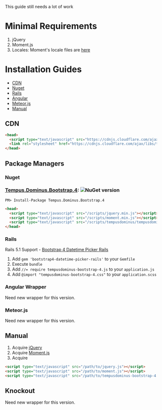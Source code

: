 <div class="alert alert-warning">
    This guide still needs a lot of work
</div>

# Minimal Requirements

1. jQuery
2. Moment.js
3. Locales: Moment's locale files are [here](https://github.com/moment/moment/tree/master/locale)

# Installation Guides
* [CDN](#cdn)
* [Nuget](#nuget)
* [Rails](#rails-)
* [Angular](#angular-wrapper)
* [Meteor.js](#meteorjs)
* [Manual](#manual)

## CDN
```html
<head>
  <script type="text/javascript" src="https://cdnjs.cloudflare.com/ajax/libs/tempusdominus-bootstrap-4/5.0.0-alpha14/js/tempusdominus-bootstrap-4.min.js"></script>
  <link rel="stylesheet" href="https://cdnjs.cloudflare.com/ajax/libs/tempusdominus-bootstrap-4/5.0.0-alpha14/css/tempusdominus-bootstrap-4.min.css" />
</head>
```

## Package Managers

### Nuget

### [Tempus.Dominus.Bootstrap.4](https://www.nuget.org/packages/Tempus.Dominus.Bootstrap.4/): ![NuGet version](https://badge.fury.io/nu/Tempus.Dominus.Bootstrap.4.png)

    PM> Install-Package Tempus.Dominus.Bootstrap.4


```html
<head>
  <script type="text/javascript" src="/scripts/jquery.min.js"></script>
  <script type="text/javascript" src="/scripts/moment.min.js"></script>
  <script type="text/javascript" src="/scripts/tempusdominus/tempusdominus-bootstrap-4.js"></script>
</head>
```

### Rails

Rails 5.1 Support - [Bootstrap 4 Datetime Picker Rails](https://github.com/Bialogs/bootstrap4-datetime-picker-rails)

1. Add `gem 'bootstrap4-datetime-picker-rails'` to your `Gemfile`
2. Execute `bundle`
3. Add `//= require tempusdominus-bootstrap-4.js` to your `application.js`
4. Add `@import "tempusdominus-bootstrap-4.css"` to your `application.scss`

### Angular Wrapper
Need new wrapper for this version.

### Meteor.js

Need new wrapper for this version.

## Manual

1. Acquire [jQuery](http://jquery.com)
2. Acquire [Moment.js](https://github.com/moment/moment)
3. Acquire
```html
<script type="text/javascript" src="/path/to/jquery.js"></script>
<script type="text/javascript" src="/path/to/moment.js"></script>
<script type="text/javascript" src="/path/to/tempusdominus-bootstrap-4.min.js"></script>
```

## Knockout

Need new wrapper for this version.
